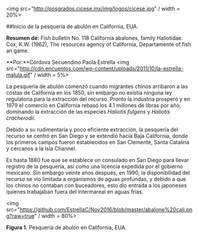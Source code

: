 <img src="http://posgrados.cicese.mx/img/logos/cicese.jpg" / width = 20%>

##Inicio de la pesquería de abulón en California, EUA.

**Resumen de:** Fish bulletin No. 118 California abalones, family Haliotidae.
Cox, K.W. (1962), The resources agency of California, Departamente of fish an game.

**Por:**Córdova Secuendino Paola Estrella 
<img src="http://cdn.encuentos.com/wp-content/uploads/2011/10/la-estrella-malula.gif" / width = 5%>

La pesquería de abulón comenzó cuando migrantes chinos arribaron a las costas de California en los 1850, sin embargo no existía ninguna ley regulatoria para la extracción del recurso. Pronto la industria prosperó y en 1979 el comercio en California rebasó los 4.1 millones de libras por año, dominando la extracción de las especies *Haliotis fulgens* y *Haliotis cracherodii*. 

Debido a su rudimentaria y poco eficiente extracción, la pesquería del recurso se centró en San Diego y se extendió hacia Baja California, donde los primeros campos fueron establecidos en San Clemente, Santa Catalina y cercanos a la Isla Channel.

Es hasta 1880 fue que se establece un consulado en San Diego para llevar registro de la pesquería, así como una licencia expedida por el gobierno mexicano. Sin embargo veinte años después, en 1990, la disponibilidad del recurso se vio limitada a organismos de aguas profundas, y debido a que los chinos no contaban con buceadores, esto dio entrada a los japoneses quienes trabajaban fuera del intermareal en aguas frías.  

<img src="https://github.com/EstrellaC/Nov2016/blob/master/abalone%20cali.png?raw=true" / width = 80%>

**Figura 1.** Pesquería de abulón en California, EUA.
